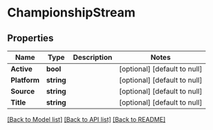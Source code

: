 # ChampionshipStream

## Properties
Name | Type | Description | Notes
------------ | ------------- | ------------- | -------------
**Active** | **bool** |  | [optional] [default to null]
**Platform** | **string** |  | [optional] [default to null]
**Source** | **string** |  | [optional] [default to null]
**Title** | **string** |  | [optional] [default to null]

[[Back to Model list]](../README.md#documentation-for-models) [[Back to API list]](../README.md#documentation-for-api-endpoints) [[Back to README]](../README.md)

